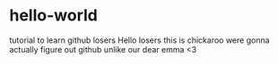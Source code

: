 # hello-world
tutorial to learn github losers
Hello losers this is chickaroo
were gonna actually figure out github unlike our dear emma
<3
